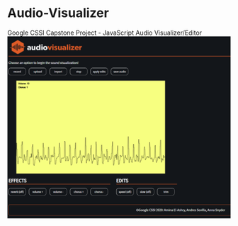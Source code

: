 # Audio-Visualizer
Google CSSI Capstone Project - JavaScript Audio Visualizer/Editor
![AV_Screenshot](https://raw.githubusercontent.com/andresesevilla/Audio-Visualizer/master/AV_Screenshot.png)

